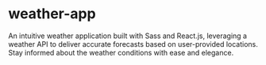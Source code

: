 # weather-app
An intuitive weather application built with Sass and React.js, leveraging a weather API to deliver accurate forecasts based on user-provided locations. Stay informed about the weather conditions with ease and elegance.
